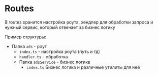 # Routes

В routes хранится настройка роута, хендлер для обработки запроса и нужный сервис, который отвечает за бизнес логику

Пример структуры:
- Папка `ads` - роут
  - `index.ts` - настройка роута (путь и тд)
  - `handler.ts` - обработка
  - Папка `adsService` - бизнес логика
    - `index.ts` Бизнес логика и различные утилиты для неё